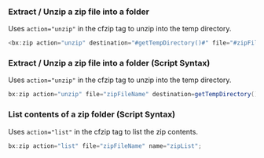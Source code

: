 ### Extract / Unzip a zip file into a folder

Uses `action="unzip"` in the cfzip tag to unzip into the temp directory.


```java
<bx:zip action="unzip" destination="#getTempDirectory()#" file="#zipFilePath#">
```


### Extract / Unzip a zip file into a folder (Script Syntax)

Uses `action="unzip"` in the cfzip tag to unzip into the temp directory.


```java
bx:zip action="unzip" file="zipFileName" destination=getTempDirectory();

```


### List contents of a zip folder (Script Syntax)

Uses `action="list"` in the cfzip tag to list the zip contents.


```java
bx:zip action="list" file="zipFileName" name="zipList";

```


